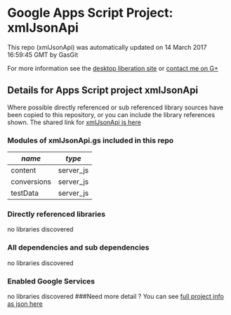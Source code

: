 # Google Apps Script Project: xmlJsonApi
This repo (xmlJsonApi) was automatically updated on 14 March 2017 16:59:45 GMT by GasGit

For more information see the [desktop liberation site](http://ramblings.mcpher.com/Home/excelquirks/drivesdk/gettinggithubready "desktop liberation") or [contact me on G+](https://plus.google.com/+BruceMcpherson "Bruce McPherson - GDE")
## Details for Apps Script project xmlJsonApi
Where possible directly referenced or sub referenced library sources have been copied to this repository, or you can include the library references shown. 
The shared link for [xmlJsonApi is here](https://script.google.com/d/1ToyfKEt69Tt3OxfcPUyxZzk4sDaUUtgGT4IfzCu1fkJrp1PZz_Oh2PzT/edit?usp=sharing "open in the GAS IDE")

### Modules of xmlJsonApi.gs included in this repo
*name*|*type*
--- | --- 
content| server_js
conversions| server_js
testData| server_js
### Directly referenced libraries
no libraries discovered
### All dependencies and sub dependencies
no libraries discovered
### Enabled Google Services
no libraries discovered
###Need more detail ?
You can see [full project info as json here](info.json)
